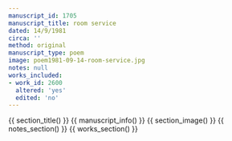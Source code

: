```yaml
---
manuscript_id: 1705
manuscript_title: room service
dated: 14/9/1981
circa: ''
method: original
manuscript_type: poem
image: poem1981-09-14-room-service.jpg
notes: null
works_included:
- work_id: 2600
  altered: 'yes'
  edited: 'no'
---
```


{{ section_title() }}
{{ manuscript_info() }}
{{ section_image() }}
{{ notes_section() }}
{{ works_section() }}
